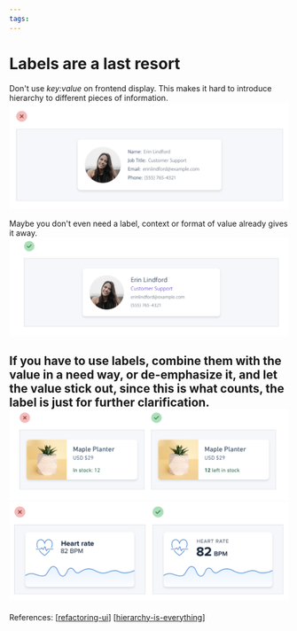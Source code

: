 ```yaml
--- 
tags:
---
```


# Labels are a last resort

Don't use *key:value* on frontend display. This makes it hard to introduce hierarchy to different pieces of information.
![](../../attachments/2021-02-09-13-59-45.png)

Maybe you don't even need a label, context or format of value already gives it away.
![](../../attachments/2021-02-09-14-00-53.png)

If you have to use labels, combine them with the value in a need way, or de-emphasize it, and let the value stick out, since this is what counts, the label is just for further clarification.
![](../../attachments/2021-02-09-14-02-21.png)
![](../../attachments/2021-02-09-14-02-43.png)
---
References:
[[refactoring-ui]]
[[hierarchy-is-everything]]

[//begin]: # "Autogenerated link references for markdown compatibility"
[refactoring-ui]: refactoring-ui.md "Refactoring UI"
[hierarchy-is-everything]: structure/hierarchy-is-everything.md "Hierarchy is everything"
[//end]: # "Autogenerated link references"